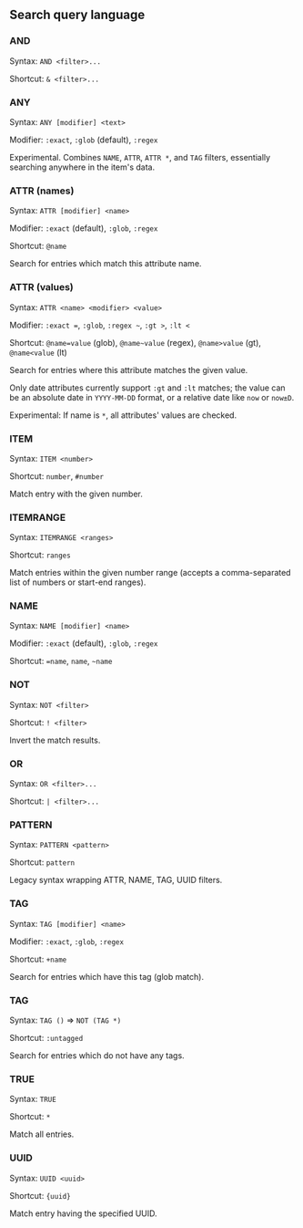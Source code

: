 ## Search query language

### AND

Syntax: `AND <filter>...`

Shortcut: `& <filter>...`

### ANY

Syntax: `ANY [modifier] <text>`

Modifier: `:exact`, `:glob` (default), `:regex`

Experimental. Combines `NAME`, `ATTR`, `ATTR *`, and `TAG` filters, essentially
searching anywhere in the item's data.

### ATTR (names)

Syntax: `ATTR [modifier] <name>`

Modifier: `:exact` (default), `:glob`, `:regex`

Shortcut: `@name`

Search for entries which match this attribute name.

### ATTR (values)

Syntax: `ATTR <name> <modifier> <value>`

Modifier: `:exact =`, `:glob`, `:regex ~`, `:gt >`, `:lt <`

Shortcut: `@name=value` (glob), `@name~value` (regex), `@name>value` (gt), `@name<value` (lt)

Search for entries where this attribute matches the given value.

Only date attributes currently support `:gt` and `:lt` matches; the value can
be an absolute date in `YYYY-MM-DD` format, or a relative date like `now` or
`now±D`.

Experimental: If name is `*`, all attributes' values are checked.

### ITEM

Syntax: `ITEM <number>`

Shortcut: `number`, `#number`

Match entry with the given number.

### ITEMRANGE

Syntax: `ITEMRANGE <ranges>`

Shortcut: `ranges`

Match entries within the given number range (accepts a comma-separated list of numbers or start-end ranges).

### NAME

Syntax: `NAME [modifier] <name>`

Modifier: `:exact` (default), `:glob`, `:regex`

Shortcut: `=name`, `name`, `~name`

### NOT

Syntax: `NOT <filter>`

Shortcut: `! <filter>`

Invert the match results.

### OR

Syntax: `OR <filter>...`

Shortcut: `| <filter>...`

### PATTERN

Syntax: `PATTERN <pattern>`

Shortcut: `pattern`

Legacy syntax wrapping ATTR, NAME, TAG, UUID filters.

### TAG

Syntax: `TAG [modifier] <name>`

Modifier: `:exact`, `:glob`, `:regex`

Shortcut: `+name`

Search for entries which have this tag (glob match).

### TAG

Syntax: `TAG ()` ⇒ `NOT (TAG *)`

Shortcut: `:untagged`

Search for entries which do not have any tags.

### TRUE

Syntax: `TRUE`

Shortcut: `*`

Match all entries.

### UUID

Syntax: `UUID <uuid>`

Shortcut: `{uuid}`

Match entry having the specified UUID.
